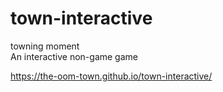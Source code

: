 # town-interactive
towning moment  
An interactive non-game game

https://the-oom-town.github.io/town-interactive/
